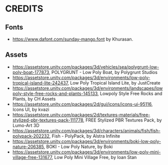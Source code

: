 # CREDITS

## Fonts

- https://www.dafont.com/sunday-mango.font by Khurasan.

## Assets

- https://assetstore.unity.com/packages/3d/vehicles/sea/polygrunt-low-poly-boat-177873, POLYGRUNT - Low Poly Boat, by Polygrunt Studios
- https://assetstore.unity.com/packages/3d/environments/low-poly-tropical-island-lite-242437, Low Poly Tropical Island Lite, by JustCreate
- https://assetstore.unity.com/packages/3d/environments/landscapes/lowpoly-style-free-rocks-and-plants-145133, Lowpoly Style Free Rocks and Plants, by CH Assets
- https://assetstore.unity.com/packages/2d/gui/icons/icons-ui-95116, Icons UI, by kvazi
- https://assetstore.unity.com/packages/2d/textures-materials/free-stylized-pbr-textures-pack-111778, FREE Stylized PBR Textures Pack, by Lumo-Art 3D
- https://assetstore.unity.com/packages/3d/characters/animals/fish/fish-polypack-202232, Fish - PolyPack, by Alstra Infinite
- https://assetstore.unity.com/packages/3d/environments/boki-low-poly-nature-206385, BOKI - Low Poly Nature, by Boki
- https://assetstore.unity.com/packages/3d/environments/low-poly-mini-village-free-131677, Low Poly Mini Village Free, by Ioan Stan
